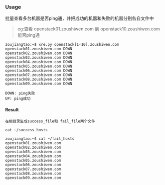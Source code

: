 ### Usage

批量查看多台机器是否ping通，并把成功的机器和失败的机器分别各自文件中

> eg:查看 openstack01.zoushiwen.com 到 openstack10.zoushiwen.com 能否ping通
~~~
zoujiangtao:~$ xre.py openstack[1-10].zoushiwen.com
openstack01.zoushiwen.com DOWN
openstack02.zoushiwen.com DOWN
openstack03.zoushiwen.com DOWN
openstack04.zoushiwen.com DOWN
openstack05.zoushiwen.com DOWN
openstack06.zoushiwen.com DOWN
openstack07.zoushiwen.com DOWN
openstack08.zoushiwen.com DOWN
openstack09.zoushiwen.com DOWN

DOWN: ping失败
UP: ping成功
~~~


#### Result

~~~
在根目录生成success_file和 fail_file两个文件

cat ~/success_hosts

zoujiangtao:~$ cat ~/fail_hosts
openstack01.zoushiwen.com
openstack02.zoushiwen.com
openstack03.zoushiwen.com
openstack04.zoushiwen.com
openstack05.zoushiwen.com
openstack06.zoushiwen.com
openstack07.zoushiwen.com
openstack08.zoushiwen.com
openstack09.zoushiwen.com

~~~
